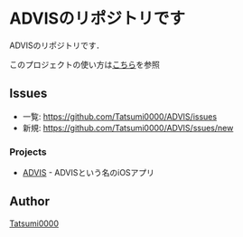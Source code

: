 ADVISのリポジトリです
====
ADVISのリポジトリです．

このプロジェクトの使い方は[こちら](https://github.com/Tatsumi0000/ADVIS/blob/develop/MEMO.md)を参照

## Issues
- 一覧: https://github.com/Tatsumi0000/ADVIS/issues
- 新規: https://github.com/Tatsumi0000/ADVIS/ssues/new

### Projects

- [ADVIS](https://github.com/Tatsumi0000/ADVIS/tree/master/ADVIS) - ADVISという名のiOSアプリ

## Author

[Tatsumi0000](https://github.com/Tatsumi0000)
